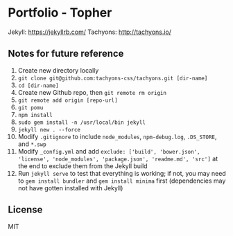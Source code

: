 # Portfolio - Topher

Jekyll: https://jekyllrb.com/
Tachyons: http://tachyons.io/

## Notes for future reference
1. Create new directory locally
2. `git clone git@github.com:tachyons-css/tachyons.git [dir-name]`
3. `cd [dir-name]`
4. Create new Github repo, then `git remote rm origin`
5. `git remote add origin [repo-url]`
6. `git pomu`
7. `npm install`
8. `sudo gem install -n /usr/local/bin jekyll`
9. `jekyll new . --force`
10. Modify `.gitignore` to include `node_modules`, `npm-debug.log`, `.DS_STORE`, and `*.swp`
11. Modify `_config.yml` and add `exclude: ['build', 'bower.json', 'license', 'node_modules', 'package.json', 'readme.md', 'src']` at the end to exclude them from the Jekyll build
12. Run `jekyll serve` to test that everything is working; if not, you may need to `gem install bundler` and `gem install minima` first (dependencies may not have gotten installed with Jekyll)

## License

MIT
